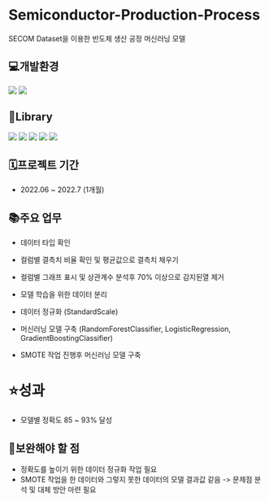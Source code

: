 # Semiconductor-Production-Process
SECOM Dataset을 이용한 반도체 생산 공정 머신러닝 모델 

 ## 💻개발환경
<img src="https://img.shields.io/badge/Google Colab-F9AB00?style=for-the-badge&logo=Google Colab&logoColor=white"> <img src="https://img.shields.io/badge/Jupyter-F37626?style=for-the-badge&logo=Jupyter&logoColor=white"> 

## 📖Library
<img src="https://img.shields.io/badge/pandas-150458?style=for-the-badge&logo=pandas&logoColor=white">  <img src="https://img.shields.io/badge/NumPy-013243?style=for-the-badge&logo=NumPy&logoColor=white">  <img src="https://img.shields.io/badge/Plotly-3F4F75?style=for-the-badge&logo=Plotly&logoColor=white"> <img src="https://img.shields.io/badge/TensorFlow-FF6F00?style=for-the-badge&logo=TensorFlow&logoColor=white"> <img src="https://img.shields.io/badge/Keras-D00000?style=for-the-badge&logo=Keras&logoColor=white">

## 🗓️프로젝트 기간 
 - 2022.06 ~ 2022.7 (1개월)
 
 ## 📚주요 업무
  - 데이터 타입 확인
  
  - 컬럼별 결측치 비율 확인 및 평균값으로 결측치 채우기
  
  - 컬럼별 그래프 표시 및 상관계수 분석후 70% 이상으로 감지된열 제거
  
  - 모델 학습을 위한 데이터 분리
  
  - 데이터 정규화 (StandardScale)
  
  - 머신러닝 모델 구축 (RandomForestClassifier, LogisticRegression, GradientBoostingClassifier)
  
  - SMOTE 작업 진행후 머신러닝 모델 구축
  
  # ⭐성과
  - 모델별 정확도 85 ~ 93% 달성
  
  ## 🔖보완해야 할 점
  - 정확도를 높이기 위한 데이터 정규화 작업 필요
  - SMOTE 작업을 한 데이터와 그렇지 못한 데이터의 모델 결과값 같음 -> 문제점 분석 및 대체 방안 마련 필요

